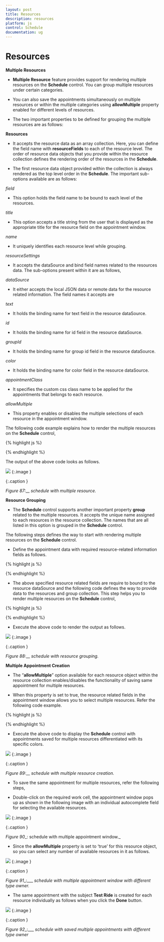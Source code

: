 ```yaml
---
layout: post
title: Resources
description: resources
platform: js
control: Schedule
documentation: ug
---
```


# Resources

**Multiple Resources**

* **Multiple Resource** feature provides support for rendering multiple resources on the **Schedule** control. You can group multiple resources under certain categories. 

* You can also save the appointments simultaneously on multiple resources or within the multiple categories using **allowMultiple** property enabled for different levels of resources.

* The two important properties to be defined for grouping the multiple resources are as follows:

**Resources**

* It accepts the resource data as an array collection. Here, you can define the field name with **resourceFields** to each of the resource level. The order of resource data objects that you provide within the resource collection defines the rendering order of the resources in the **Schedule**. 

* The first resource data object provided within the collection is always rendered as the top level order in the **Schedule**. The important sub-options available are as follows:

_field_

* This option holds the field name to be bound to each level of the resources.

_title_

* This option accepts a title string from the user that is displayed as the appropriate title for the resource field on the appointment window.

_name_

* It uniquely identifies each resource level while grouping.

_resourceSettings_

* It accepts the dataSource and bind field names related to the resources data. The sub-options present within it are as follows,

_dataSource_

* It either accepts the local JSON data or remote data for the resource related information. The field names it accepts are 

_text_

* It holds the binding name for text field in the resource dataSource.

_id_

* It holds the binding name for id field in the resource dataSource.

_groupId_

* It holds the binding name for group id field in the resource dataSource.

_color_

* It holds the binding name for color field in the resource dataSource.

_appointmentClass_

* It specifies the custom css class name to be applied for the appointments that belongs to each resource.

_allowMultiple_

* This property enables or disables the multiple selections of each resource in the appointment window. 

The following code example explains how to render the multiple resources on the **Schedule** control,



{% highlight js %}

<div id="Schedule1"> </div>
<script>
$(function () {
var dManager = ej.DataManager(window.ResourcesData).executeLocal(ej.Query().take(10));
$("#Schedule1").ejSchedule({
width: "100%",
height: "525px",
currentView: ej.Schedule.CurrentView.Workweek,
// Groups the resources listed out in the below collection
**group: {**
**resources: ["Rooms"]**
**},**
// resource data collection
**resources: [**
**{**
**field: "roomId",**
**title: "Room",**
**name: "Rooms",**
// disables the multiple selection of resources in the appointment window.
**allowMultiple: false,**
**resourceSettings: { dataSource: [**
**{ text: "Room1", id: 1, color: "#f8a398" },**
**{ text: "Room2", id: 2, color: "#56ca85"}],**
**text: "text", id: "id", color: "color"**
**}**
**}],**
appointmentSettings: {
dataSource: dManager,
id: "Id",
subject: "Subject",
startTime: "StartTime",
endTime: "EndTime",
allDay: "AllDay",
recurrence: "Recurrence",
recurrenceRule: "RecurrenceRule",
// bind the resource id fields collection of each level
**resourceFields: "roomId"**

}
});
});

// The appointment data along with resource data to be passed to the dataSource are as follows,

window.ResourcesData = [{
Id: 100,
Subject: "Bering Sea Gold",
StartTime: new Date().setHours(9, 0),
EndTime: new Date().setHours(10, 30),
AllDay: false,
Recurrence: true,
RecurrenceRule: "FREQ=DAILY;INTERVAL=2;COUNT=10",
roomId: 2
}, {
Id: 101,
Subject: "Hello Sea Gold",
StartTime: new Date().setHours(4, 0),
EndTime: new Date().setHours(5, 0),
AllDay: false,
Recurrence: false,
roomId: 2
}, {
Id: 105,
Subject: "Daily Planet",
StartTime: new Date(new Date().getTime() + 86400 * 1000 * 1).setHours(1, 0),
EndTime: new Date(new Date().getTime() + 86400 * 1000 * 1).setHours(2, 0),
AllDay: false,
Recurrence: false,
roomId: 1
}, {
Id: 106,
Subject: "Alaska: The Last Frontier",
StartTime: new Date(new Date().getTime() + 86400 * 1000 * 1).setHours(4, 0),
EndTime: new Date(new Date().getTime() + 86400 * 1000 * 2).setHours(5, 0),
AllDay: false,
Recurrence: false,
roomId: 1
}, {
Id: 109,
Subject: "MayDay",
StartTime: new Date(new Date().getTime() + 86400 * 1000 * -2).setHours(6, 30),
EndTime: new Date(new Date().getTime() + 86400 * 1000 * -2).setHours(7, 30),
AllDay: false,
Recurrence: false,
roomId: 2
}];

</script>



{% endhighlight %}



The output of the above code looks as follows.



![](Resources_images/Resources_img1.png)
{:.image }


{:.caption }


___Figure_ _87__:___ _schedule with_ _multiple resource._

**Resource Grouping**

* The **Schedule** control supports another important property **group** related to the multiple resources. It accepts the unique name assigned to each resources in the resource collection. The names that are all listed in this option is grouped in the **Schedule** control.

The following steps defines the way to start with rendering multiple resources on the **Schedule** control.

* Define the appointment data with required resource-related information fields as follows.



{% highlight js %}

<div id="Schedule1"> </div>
<script>
$(function () {
window.ResourcesData = [{
Id: 100,
Subject: "Bering Sea Gold",
StartTime: new Date().setHours(8, 0),
EndTime: new Date().setHours(10, 0),
AllDay: false,
Recurrence: true,
RecurrenceRule: "FREQ=DAILY;INTERVAL=2;COUNT=10",
**roomId: 1, ownerId: 1**
}, {
Id: 101,
Subject: "Hello Sea Gold",
StartTime: new Date().setHours(4, 0),
EndTime: new Date().setHours(5, 0),
AllDay: false,
Recurrence: false,
**roomId: 2, ownerId: 3**
}, {
Id: 105,
Subject: "Daily Planet",
StartTime: new Date(new Date().getTime() + 86400 * 1000 * 1).setHours(1, 0),
EndTime: new Date(new Date().getTime() + 86400 * 1000 * 1).setHours(2, 0),
AllDay: false,
Recurrence: false,
**roomId: 1, ownerId: 1**
}, {
Id: 106,
Subject: "Alaska: The Last Frontier",
StartTime: new Date(new Date().getTime() + 86400 * 1000 * 1).setHours(4, 0),
EndTime: new Date(new Date().getTime() + 86400 * 1000 * 1).setHours(5, 0),
AllDay: false,
Recurrence: false,
**roomId: 1, ownerId: 5**
}, {
Id: 109,
Subject: "MayDay",
StartTime: new Date(new Date().getTime() + 86400 * 1000 * 2).setHours(6, 30),
EndTime: new Date(new Date().getTime() + 86400 * 1000 * 2).setHours(7, 30),
AllDay: false,
Recurrence: false,
**roomId: 2, ownerId: 3**
}];
});
</script>



{% endhighlight %}









* The above specified resource related fields are require to  bound to the resource dataSource and the following code defines the way to provide data to the resources and group collection. This step helps you to render multiple resources on the **Schedule** control,









{% highlight js %}

<div id="Schedule1"> </div>
<script>
$(function () {
// retrieve the appointment data through query
var dManager = ej.DataManager(**window.ResourcesData**).executeLocal(ej.Query().take(10));

$("#Schedule1").ejSchedule({
width: "990px",
height: "525px",
currentView: ej.Schedule.CurrentView.Workweek,

// define the resource collection as below
**resources: [**
**{ field: "roomId", // bind field name**

**// title display for resources in the appointment window**
**title: "Room",**

**// for unique identification of resource levels**
**name: "Rooms",**

**// enable/disable the multiple selection of resources**
**allowMultiple: false,**

**resourceSettings: { dataSource: [**
**{ text: "Room1", id: 1, color: "#f8a398" },**
**{ text: "Room2", id: 2, color: "#51a0ed" }],**
**text: "text", id: "id", color: "color"**
**}**
**},**
**{**
**field: "ownerId",**
**title: "Owner",**
**name: "Owners", allowMultiple: true,**
**resourceSettings: { dataSource: [**
**{ text: "Andrew", id: 1, groupId: 1, color: "#f8a398" },**
**{ text: "Cruise", id: 3, groupId: 2, color: "#56ca85" },**
**{ text: "Jerry", id: 5, groupId: 1, color: "#51a0ed" }],**
**text: "text", id: "id", groupId: "groupId", color: "color"**
**}**
**}],**

**group: {**
**// unique names of the resources to be grouped**
**resources: ["Rooms", "Owners"]**
**},**

appointmentSettings: {
dataSource: dManager,
id: "Id",
subject: "Subject",
startTime: "StartTime",
endTime: "EndTime",
allDay: "AllDay",
recurrence: "Recurrence",
recurrenceRule: "RecurrenceRule",
// bind the resource id fields collection of each level
**resourceFields: "roomId,ownerId"**
}
});
});
</script>



{% endhighlight %}



* Execute the above code to render the output as follows.

![](Resources_images/Resources_img2.png)
{:.image }


{:.caption }


___Figure_ _88__:___ _schedule with_ _resource grouping._

**Multiple Appointment Creation**

* The “**allowMultiple**” option available for each resource object within the resource collection enables/disables the functionality of saving same appointment for multiple resources. 

* When this property is set to true, the resource related fields in the appointment window allows you to select multiple resources. Refer the following code example.



{% highlight js %}

<div id="Schedule1"> </div>
<script>
$(function () {
// retrieve the appointment data through query
var dManager = ej.DataManager(window.ResourcesData).executeLocal(ej.Query().take(10));
$("#Schedule1").ejSchedule({
width: "100%",
height: "525px",
showCurrentTimeIndicator: false,
currentDate: new Date (2014,4,5),
currentView: ej.Schedule.CurrentView.Workweek,
**resources: [{**
**field: "ownerId",**
**title: "Owner",**
**name: "Owners",**
// enables the multiple selection of resources in the appointment window.
**allowMultiple: true,**
**resourceSettings: { dataSource: [**
**{ text: "Andrew", id: 1, color: "#f8a398" },**
**{ text: "Cruise", id: 3, color: "#56ca85" },**
**{ text: "Jerry", id: 5, color: "#51a0ed" }],**
**text: "text", id: "id", color: "color"**
**}**
**}],**
appointmentSettings: {
dataSource: dManager,
id: "Id",
subject: "Subject",
startTime: "StartTime",
endTime: "EndTime",
allDay: "AllDay",
recurrence: "Recurrence",
recurrenceRule: "RecurrenceRule",
// bind the resource id fields collection of each level
**resourceFields: "ownerId"**

}
});
});
</script>


{% endhighlight %}







* Execute the above code to display the **Schedule** control with appointments saved for multiple resources differentiated with its specific colors.



![](Resources_images/Resources_img3.png)
{:.image }


{:.caption }


___Figure_ _89__:___ _schedule with_ _multiple resource creation._

* To save the same appointment for multiple resources, refer the following steps,

* Double-click on the required work cell, the appointment window pops up as shown in the following image with an individual autocomplete field for selecting the available resources.



![](Resources_images/Resources_img4.png)
{:.image }


{:.caption }


_Figure_ _90__:  schedule with multiple appointment window._

* Since the **allowMultiple** property is set to ‘true’ for this resource object, so you can select any number of available resources in it as follows.



![](Resources_images/Resources_img5.png)
{:.image }


{:.caption }


_Figure_ _91__:___ _schedule with_ _multiple appointment window with different type owner._

* The same appointment with the subject **Test Ride** is created for each resource individually as follows when you click the **Done** button.



![](Resources_images/Resources_img6.png)
{:.image }


{:.caption }


_Figure_ _92__:___ _schedule with_ _saved multiple appointments with different type owner_



